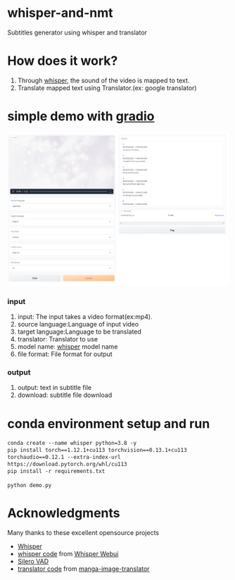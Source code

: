# whisper-and-nmt
Subtitles generator using whisper and translator
# How does it work?
1. Through [whisper](https://github.com/openai/whisper), the sound of the video is mapped to text.
1. Translate mapped text using Translator.(ex: google translator) 
# simple demo with [gradio](https://github.com/gradio-app/gradio)
![webui](./images/webui.png)
### input
1. input: The input takes a video format(ex:mp4).
1. source language:Language of input video
1. target language:Language to be translated
1. translator: Translator to use
1. model name: [whisper](https://github.com/openai/whisper) model name
1. file format: File format for output
### output
1. output: text in subtitle file
1. download: subtitle file download
# conda environment setup and run
```
conda create --name whisper python=3.8 -y
pip install torch==1.12.1+cu113 torchvision==0.13.1+cu113 torchaudio==0.12.1 --extra-index-url https://download.pytorch.org/whl/cu113
pip install -r requirements.txt

python demo.py
```
# Acknowledgments
Many thanks to these excellent opensource projects
* [Whisper](https://github.com/openai/whisper)
* [whisper code](https://github.com/qwopqwop200/whisper-and-nmt/tree/main/src) from [Whisper Webui](https://huggingface.co/spaces/aadnk/whisper-webui)
* [Silero VAD](https://github.com/snakers4/silero-vad)
* [translator code](https://github.com/qwopqwop200/whisper-and-nmt/tree/main/translators) from [manga-image-translator](https://github.com/zyddnys/manga-image-translator)
